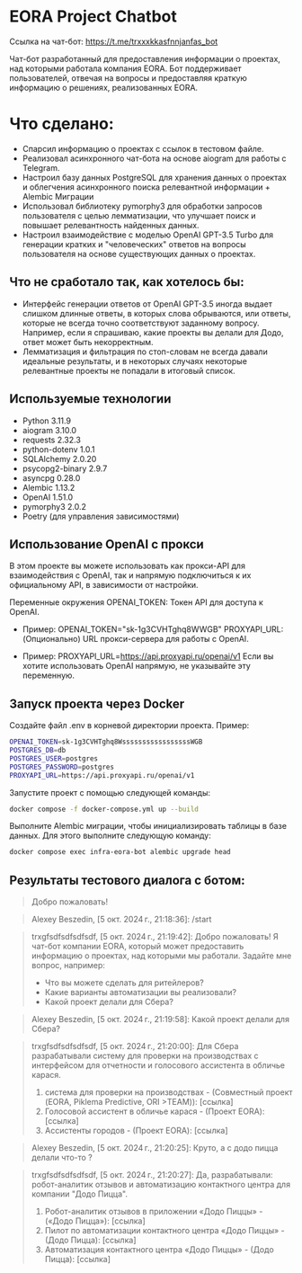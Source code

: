 # EORA Project Chatbot

Ссылка на чат-бот: https://t.me/trxxxkkasfnnjanfas_bot

Чат-бот разработанный для предоставления информации о проектах, над которыми работала компания EORA. Бот поддерживает пользователей, отвечая на вопросы и предоставляя краткую информацию о решениях, реализованных EORA.

# Что сделано:
- Спарсил информацию о проектах с ссылок в тестовом файле.
- Реализовал асинхронного чат-бота на основе aiogram для работы с Telegram.
- Настроил базу данных PostgreSQL для хранения данных о проектах и облегчения асинхронного поиска релевантной информации + Alembic Миграции
- Использовал библиотеку pymorphy3 для обработки запросов пользователя с целью лемматизации, что улучшает поиск и повышает релевантность найденных данных.
- Настроил взаимодействие с моделью OpenAI GPT-3.5 Turbo для генерации кратких и "человеческих" ответов на вопросы пользователя на основе существующих данных о проектах.


## Что не сработало так, как хотелось бы:
- Интерфейс генерации ответов от OpenAI GPT-3.5 иногда выдает слишком длинные ответы, в которых слова обрываются, или ответы, которые не всегда точно соответствуют заданному вопросу. Например, если я спрашиваю, какие проекты вы делали для Додо, ответ может быть некорректным.
- Лемматизация и фильтрация по стоп-словам не всегда давали идеальные результаты, и в некоторых случаях некоторые релевантные проекты не попадали в итоговый список.

## Используемые технологии
- Python 3.11.9
- aiogram 3.10.0
- requests 2.32.3
- python-dotenv 1.0.1
- SQLAlchemy 2.0.20
- psycopg2-binary 2.9.7
- asyncpg 0.28.0
- Alembic 1.13.2
- OpenAI 1.51.0
- pymorphy3 2.0.2
- Poetry (для управления зависимостями)

## Использование OpenAI с прокси
В этом проекте вы можете использовать как прокси-API для взаимодействия с OpenAI, так и напрямую подключиться к их официальному API, в зависимости от настройки.

Переменные окружения
OPENAI_TOKEN: Токен API для доступа к OpenAI.

- Пример: OPENAI_TOKEN="sk-1g3CVHTghq8WWGB"
PROXYAPI_URL: (Опционально) URL прокси-сервера для работы с OpenAI.

- Пример: PROXYAPI_URL=https://api.proxyapi.ru/openai/v1
Если вы хотите использовать OpenAI напрямую, не указывайте эту переменную.

## Запуск проекта через Docker
Создайте файл .env в корневой директории проекта.  Пример:

```sh
OPENAI_TOKEN=sk-1g3CVHTghq8WsssssssssssssssssWGB
POSTGRES_DB=db
POSTGRES_USER=postgres
POSTGRES_PASSWORD=postgres
PROXYAPI_URL=https://api.proxyapi.ru/openai/v1
```
Запустите проект с помощью следующей команды:

```sh
docker compose -f docker-compose.yml up --build
```

Выполните Alembic миграции, чтобы инициализировать таблицы в базе данных. Для этого выполните следующую команду:

```sh
docker compose exec infra-eora-bot alembic upgrade head
```

## Результаты тестового диалога с ботом:

>Добро пожаловать!

>Alexey Beszedin, [5 окт. 2024 г., 21:18:36]:
/start


>trxgfsdfsdfsdfsdf, [5 окт. 2024 г., 21:19:42]:
Добро пожаловать! Я чат-бот компании EORA, который может предоставить информацию о проектах, над которыми мы работали. Задайте мне вопрос, например:
>- Что вы можете сделать для ритейлеров?
>- Какие варианты автоматизации вы реализовали?
>- Какой проект делали для Сбера?

>Alexey Beszedin, [5 окт. 2024 г., 21:19:58]:
Какой проект делали для Сбера?


>trxgfsdfsdfsdfsdf, [5 окт. 2024 г., 21:20:00]:
Для Сбера разрабатывали систему для проверки на производствах с интерфейсом для отчетности и голосового ассистента в обличье карася.
>1. система для проверки на производствах - (Совместный проект (EORA, Piklema Predictive, ORI >TEAM)): [ссылка]
>2. Голосовой ассистент в обличье карася - (Проект EORA): [ссылка]
>3. Ассистенты городов - (Проект EORA): [ссылка]



>Alexey Beszedin, [5 окт. 2024 г., 21:20:25]:
Круто, а с додо пицца делали что-то ?


>trxgfsdfsdfsdfsdf, [5 окт. 2024 г., 21:20:27]:
Да, разрабатывали: робот-аналитик отзывов и автоматизацию контактного центра для компании "Додо Пицца".
>1. Робот-аналитик отзывов в приложении «Додо Пиццы» - («Додо Пицца»): [ссылка]
>2. Пилот по автоматизации контактного центра «Додо Пиццы» - (Додо Пицца): [ссылка]
>3. Автоматизация контактного центра «Додо Пиццы» - (Додо Пицца): [ссылка]